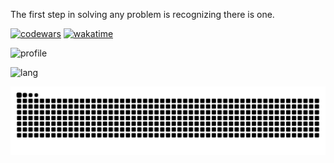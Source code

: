 The first step in solving any problem is recognizing there is one.

[![codewars](https://www.codewars.com/users/Harold2017/badges/micro)](https://www.codewars.com/users/Harold2017) [![wakatime](https://wakatime.com/badge/user/ea1d7412-be89-4367-84e0-eb461f6ae262.svg?style=default)](https://wakatime.com/@ea1d7412-be89-4367-84e0-eb461f6ae262)

![profile](https://github-profile-trophy.vercel.app/?username=harold2017&column=8&theme=nord&title=MultiLanguage,Repositories,Commits,Experience,Followers,Issues,PullRequest,Stars)

![lang](https://github-readme-stats.vercel.app/api/top-langs/?username=Harold2017&hide=ipynb,html&layout=compact&theme=onedark)

<picture>
  <source media="(prefers-color-scheme: dark)" srcset="https://raw.githubusercontent.com/Harold2017/Harold2017/output/github-contribution-grid-snake-dark.svg">
  <source media="(prefers-color-scheme: light)" srcset="https://raw.githubusercontent.com/Harold2017/Harold2017/output/github-contribution-grid-snake.svg">
  <img alt="github contribution grid snake animation" src="https://raw.githubusercontent.com/Harold2017/Harold2017/output/github-contribution-grid-snake.svg">
</picture>

<!--
**Harold2017/Harold2017** is a ✨ _special_ ✨ repository because its `README.md` (this file) appears on your GitHub profile.

Here are some ideas to get you started:

- 🔭 I’m currently working on ...
- 🌱 I’m currently learning ...
- 👯 I’m looking to collaborate on ...
- 🤔 I’m looking for help with ...
- 💬 Ask me about ...
- 📫 How to reach me: ...
- 😄 Pronouns: ...
- ⚡ Fun fact: ...
-->
